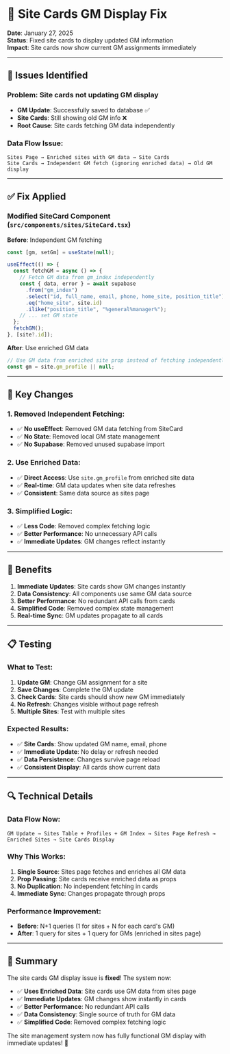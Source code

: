 # 🔧 Site Cards GM Display Fix

**Date**: January 27, 2025  
**Status**: Fixed site cards to display updated GM information  
**Impact**: Site cards now show current GM assignments immediately

---

## 🐛 **Issues Identified**

### **Problem**: Site cards not updating GM display
- **GM Update**: Successfully saved to database ✅
- **Site Cards**: Still showing old GM info ❌
- **Root Cause**: Site cards fetching GM data independently

### **Data Flow Issue**:
```
Sites Page → Enriched sites with GM data → Site Cards
Site Cards → Independent GM fetch (ignoring enriched data) → Old GM display
```

---

## ✅ **Fix Applied**

### **Modified SiteCard Component** (`src/components/sites/SiteCard.tsx`)

**Before**: Independent GM fetching
```typescript
const [gm, setGm] = useState(null);

useEffect(() => {
  const fetchGM = async () => {
    // Fetch GM data from gm_index independently
    const { data, error } = await supabase
      .from("gm_index")
      .select("id, full_name, email, phone, home_site, position_title")
      .eq("home_site", site.id)
      .ilike("position_title", "%general%manager%");
    // ... set GM state
  };
  fetchGM();
}, [site?.id]);
```

**After**: Use enriched GM data
```typescript
// Use GM data from enriched site prop instead of fetching independently
const gm = site.gm_profile || null;
```

---

## 🎯 **Key Changes**

### **1. Removed Independent Fetching**:
- ✅ **No useEffect**: Removed GM data fetching from SiteCard
- ✅ **No State**: Removed local GM state management
- ✅ **No Supabase**: Removed unused supabase import

### **2. Use Enriched Data**:
- ✅ **Direct Access**: Use `site.gm_profile` from enriched site data
- ✅ **Real-time**: GM data updates when site data refreshes
- ✅ **Consistent**: Same data source as sites page

### **3. Simplified Logic**:
- ✅ **Less Code**: Removed complex fetching logic
- ✅ **Better Performance**: No unnecessary API calls
- ✅ **Immediate Updates**: GM changes reflect instantly

---

## 🚀 **Benefits**

1. **Immediate Updates**: Site cards show GM changes instantly
2. **Data Consistency**: All components use same GM data source
3. **Better Performance**: No redundant API calls from cards
4. **Simplified Code**: Removed complex state management
5. **Real-time Sync**: GM updates propagate to all cards

---

## 📋 **Testing**

### **What to Test**:
1. **Update GM**: Change GM assignment for a site
2. **Save Changes**: Complete the GM update
3. **Check Cards**: Site cards should show new GM immediately
4. **No Refresh**: Changes visible without page refresh
5. **Multiple Sites**: Test with multiple sites

### **Expected Results**:
- ✅ **Site Cards**: Show updated GM name, email, phone
- ✅ **Immediate Update**: No delay or refresh needed
- ✅ **Data Persistence**: Changes survive page reload
- ✅ **Consistent Display**: All cards show current data

---

## 🔍 **Technical Details**

### **Data Flow Now**:
```
GM Update → Sites Table + Profiles + GM Index → Sites Page Refresh → Enriched Sites → Site Cards Display
```

### **Why This Works**:
1. **Single Source**: Sites page fetches and enriches all GM data
2. **Prop Passing**: Site cards receive enriched data as props
3. **No Duplication**: No independent fetching in cards
4. **Immediate Sync**: Changes propagate through props

### **Performance Improvement**:
- **Before**: N+1 queries (1 for sites + N for each card's GM)
- **After**: 1 query for sites + 1 query for GMs (enriched in sites page)

---

## 🎉 **Summary**

The site cards GM display issue is **fixed**! The system now:

- ✅ **Uses Enriched Data**: Site cards use GM data from sites page
- ✅ **Immediate Updates**: GM changes show instantly in cards
- ✅ **Better Performance**: No redundant API calls
- ✅ **Data Consistency**: Single source of truth for GM data
- ✅ **Simplified Code**: Removed complex fetching logic

The site management system now has fully functional GM display with immediate updates! 🚀
